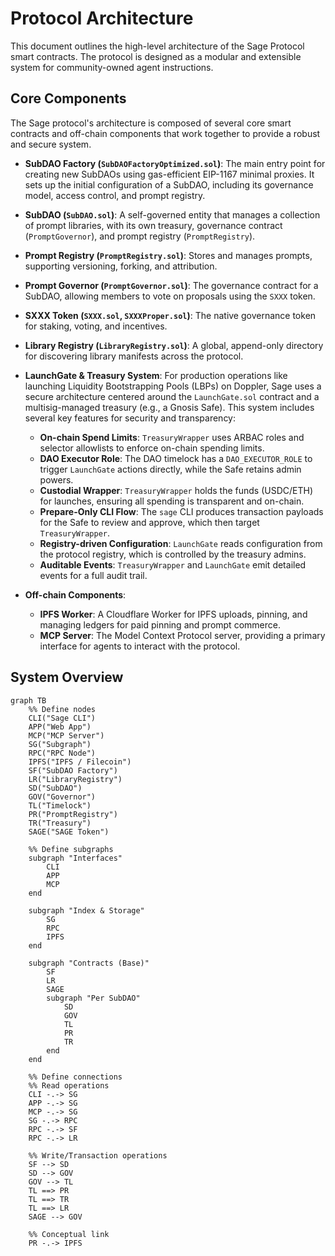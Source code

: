 # Protocol Architecture

This document outlines the high-level architecture of the Sage Protocol smart contracts. The protocol is designed as a modular and extensible system for community-owned agent instructions.

## Core Components

The Sage protocol's architecture is composed of several core smart contracts and off-chain components that work together to provide a robust and secure system.

- **SubDAO Factory (`SubDAOFactoryOptimized.sol`)**: The main entry point for creating new SubDAOs using gas-efficient EIP-1167 minimal proxies. It sets up the initial configuration of a SubDAO, including its governance model, access control, and prompt registry.

- **SubDAO (`SubDAO.sol`)**: A self-governed entity that manages a collection of prompt libraries, with its own treasury, governance contract (`PromptGovernor`), and prompt registry (`PromptRegistry`).

- **Prompt Registry (`PromptRegistry.sol`)**: Stores and manages prompts, supporting versioning, forking, and attribution.

- **Prompt Governor (`PromptGovernor.sol`)**: The governance contract for a SubDAO, allowing members to vote on proposals using the `SXXX` token.

- **SXXX Token (`SXXX.sol`, `SXXXProper.sol`)**: The native governance token for staking, voting, and incentives.

- **Library Registry (`LibraryRegistry.sol`)**: A global, append-only directory for discovering library manifests across the protocol.

- **LaunchGate & Treasury System**: For production operations like launching Liquidity Bootstrapping Pools (LBPs) on Doppler, Sage uses a secure architecture centered around the `LaunchGate.sol` contract and a multisig-managed treasury (e.g., a Gnosis Safe). This system includes several key features for security and transparency:
    - **On-chain Spend Limits**: `TreasuryWrapper` uses ARBAC roles and selector allowlists to enforce on-chain spending limits.
    - **DAO Executor Role**: The DAO timelock has a `DAO_EXECUTOR_ROLE` to trigger `LaunchGate` actions directly, while the Safe retains admin powers.
    - **Custodial Wrapper**: `TreasuryWrapper` holds the funds (USDC/ETH) for launches, ensuring all spending is transparent and on-chain.
    - **Prepare-Only CLI Flow**: The `sage` CLI produces transaction payloads for the Safe to review and approve, which then target `TreasuryWrapper`.
    - **Registry-driven Configuration**: `LaunchGate` reads configuration from the protocol registry, which is controlled by the treasury admins.
    - **Auditable Events**: `TreasuryWrapper` and `LaunchGate` emit detailed events for a full audit trail.

- **Off-chain Components**:
    - **IPFS Worker**: A Cloudflare Worker for IPFS uploads, pinning, and managing ledgers for paid pinning and prompt commerce.
    - **MCP Server**: The Model Context Protocol server, providing a primary interface for agents to interact with the protocol.

## System Overview

```mermaid
graph TB
    %% Define nodes
    CLI("Sage CLI")
    APP("Web App")
    MCP("MCP Server")
    SG("Subgraph")
    RPC("RPC Node")
    IPFS("IPFS / Filecoin")
    SF("SubDAO Factory")
    LR("LibraryRegistry")
    SD("SubDAO")
    GOV("Governor")
    TL("Timelock")
    PR("PromptRegistry")
    TR("Treasury")
    SAGE("SAGE Token")

    %% Define subgraphs
    subgraph "Interfaces"
        CLI
        APP
        MCP
    end

    subgraph "Index & Storage"
        SG
        RPC
        IPFS
    end

    subgraph "Contracts (Base)"
        SF
        LR
        SAGE
        subgraph "Per SubDAO"
            SD
            GOV
            TL
            PR
            TR
        end
    end

    %% Define connections
    %% Read operations
    CLI -.-> SG
    APP -.-> SG
    MCP -.-> SG
    SG -.-> RPC
    RPC -.-> SF
    RPC -.-> LR

    %% Write/Transaction operations
    SF --> SD
    SD --> GOV
    GOV --> TL
    TL ==> PR
    TL ==> TR
    TL ==> LR
    SAGE --> GOV

    %% Conceptual link
    PR -.-> IPFS
```

